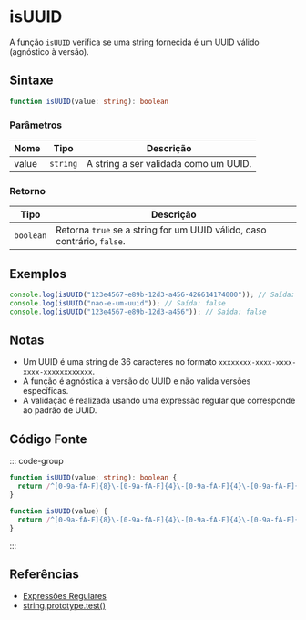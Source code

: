 # isUUID

A função `isUUID` verifica se uma string fornecida é um UUID válido (agnóstico à versão).

## Sintaxe

```typescript
function isUUID(value: string): boolean
```

### Parâmetros

| Nome | Tipo     | Descrição                                  |
|------|----------|--------------------------------------------|
| value  | `string` | A string a ser validada como um UUID.      |

### Retorno

| Tipo      | Descrição                                           |
|-----------|-----------------------------------------------------|
| `boolean` | Retorna `true` se a string for um UUID válido, caso contrário, `false`. |

## Exemplos

```typescript
console.log(isUUID("123e4567-e89b-12d3-a456-426614174000")); // Saída: true
console.log(isUUID("nao-e-um-uuid")); // Saída: false
console.log(isUUID("123e4567-e89b-12d3-a456")); // Saída: false
```

## Notas

- Um UUID é uma string de 36 caracteres no formato `xxxxxxxx-xxxx-xxxx-xxxx-xxxxxxxxxxxx`.
- A função é agnóstica à versão do UUID e não valida versões específicas.
- A validação é realizada usando uma expressão regular que corresponde ao padrão de UUID.

## Código Fonte

::: code-group
```typescript
function isUUID(value: string): boolean {
  return /^[0-9a-fA-F]{8}\-[0-9a-fA-F]{4}\-[0-9a-fA-F]{4}\-[0-9a-fA-F]{4}\-[0-9a-fA-F]{12}$/.test(value);
}
```

```javascript
function isUUID(value) {
  return /^[0-9a-fA-F]{8}\-[0-9a-fA-F]{4}\-[0-9a-fA-F]{4}\-[0-9a-fA-F]{4}\-[0-9a-fA-F]{12}$/.test(value);
}
```
::: 

## Referências

- [Expressões Regulares](https://developer.mozilla.org/pt-BR/docs/Web/JavaScript/Guide/Regular_Expressions)
- [string.prototype.test()](https://developer.mozilla.org/pt-BR/docs/Web/JavaScript/Reference/Global_Objects/RegExp/test)
